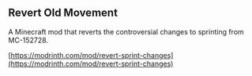 ## Revert Old Movement

A Minecraft mod that reverts the controversial changes to sprinting from MC-152728.

[https://modrinth.com/mod/revert-sprint-changes](https://modrinth.com/mod/revert-sprint-changes)
